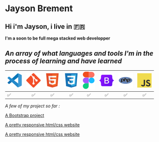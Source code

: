 # Jayson Brement

## Hi i'm Jayson, i live in :fr:

**I'm a soon to be full mega stacked web developper**

*An array of what languages and tools I'm in the process of learning and have learned*
-----------------------------------------------------------------------
|![photo](/img/vscode.svg)|![photo](/img/git.svg)|![photo](/img/html.svg) |![photo](/img/css.svg) | ![photo](/img/figma.svg)|![photo](/img/bootstrap.svg)| ![photo](/img/php.svg)|![photo](/img/javascript.svg)|
| :---- |:-----:| :-----:| :-----:|:-----:|:-----:|:-----:|:-----:|
|:white_check_mark:|:white_check_mark:|:white_check_mark:|:white_check_mark:|:white_check_mark:|:white_check_mark:|:white_check_mark:|:white_check_mark:|

*A few of my project so far :*

[A Bootstrap project](https://github.com/JaysonBrement/Hosting)

[A pretty responsive html/css website](https://github.com/JaysonBrement/LEGENDARY)

[A pretty responsive html/css website](https://github.com/JaysonBrement/MASSIF)
